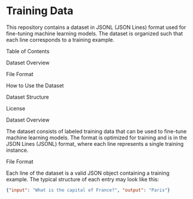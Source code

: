 # Training Data
This repository contains a dataset in JSONL (JSON Lines) format used for fine-tuning machine learning models. The dataset is organized such that each line corresponds to a training example.

Table of Contents

Dataset Overview

File Format

How to Use the Dataset

Dataset Structure

License

Dataset Overview

The dataset consists of labeled training data that can be used to fine-tune machine learning models. The format is optimized for training and is in the JSON Lines (JSONL) format, where each line represents a single training instance.

File Format

Each line of the dataset is a valid JSON object containing a training example. The typical structure of each entry may look like this:

```json
{"input": "What is the capital of France?", "output": "Paris"}
